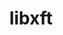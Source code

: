 ---
title: "libxft"
layout: cache
categories: [package, develop]
meta: {"versions": ["2.3.8"], "compilers": ["gcc@=11.4.0"], "oss": ["ubuntu22.04"], "platforms": ["linux"], "targets": ["x86_64_v3"], "stacks": ["e4s", "root"], "num_specs": 6, "num_specs_by_stack": {"root": 6, "e4s": 6}}
spec_details: [{"hash": "q2pg7qei6lzruq5cmgpsjcw5efgxfk7o", "compiler": "gcc@=11.4.0", "versions": ["2.3.8"], "os": "ubuntu22.04", "platform": "linux", "target": "x86_64_v3", "variants": ["build_system=autotools"], "stacks": ["root", "e4s"], "size": "-", "tarball": "https://binaries.spack.io/develop/build_cache/linux-ubuntu22.04-x86_64_v3/gcc-11.4.0/libxft-2.3.8/linux-ubuntu22.04-x86_64_v3-gcc-11.4.0-libxft-2.3.8-q2pg7qei6lzruq5cmgpsjcw5efgxfk7o.spack"}, {"hash": "batnbc6i25x64qlrifk7ionuk3nhw2qu", "compiler": "gcc@=11.4.0", "versions": ["2.3.8"], "os": "ubuntu22.04", "platform": "linux", "target": "x86_64_v3", "variants": ["build_system=autotools"], "stacks": ["root", "e4s"], "size": "-", "tarball": "https://binaries.spack.io/develop/build_cache/linux-ubuntu22.04-x86_64_v3/gcc-11.4.0/libxft-2.3.8/linux-ubuntu22.04-x86_64_v3-gcc-11.4.0-libxft-2.3.8-batnbc6i25x64qlrifk7ionuk3nhw2qu.spack"}, {"hash": "v5l6suaebrdakm4z5iwvfo2bedugqclp", "compiler": "gcc@=11.4.0", "versions": ["2.3.8"], "os": "ubuntu22.04", "platform": "linux", "target": "x86_64_v3", "variants": ["build_system=autotools"], "stacks": ["root", "e4s"], "size": "-", "tarball": "https://binaries.spack.io/develop/build_cache/linux-ubuntu22.04-x86_64_v3/gcc-11.4.0/libxft-2.3.8/linux-ubuntu22.04-x86_64_v3-gcc-11.4.0-libxft-2.3.8-v5l6suaebrdakm4z5iwvfo2bedugqclp.spack"}, {"hash": "5rihl5mn3nk64g4j3gc4hwtagmfklnis", "compiler": "gcc@=11.4.0", "versions": ["2.3.8"], "os": "ubuntu22.04", "platform": "linux", "target": "x86_64_v3", "variants": ["build_system=autotools"], "stacks": ["root", "e4s"], "size": "-", "tarball": "https://binaries.spack.io/develop/build_cache/linux-ubuntu22.04-x86_64_v3/gcc-11.4.0/libxft-2.3.8/linux-ubuntu22.04-x86_64_v3-gcc-11.4.0-libxft-2.3.8-5rihl5mn3nk64g4j3gc4hwtagmfklnis.spack"}, {"hash": "4za4b57kgnthvpvfqivxqt4updipczpw", "compiler": "gcc@=11.4.0", "versions": ["2.3.8"], "os": "ubuntu22.04", "platform": "linux", "target": "x86_64_v3", "variants": ["build_system=autotools"], "stacks": ["root", "e4s"], "size": "-", "tarball": "https://binaries.spack.io/develop/build_cache/linux-ubuntu22.04-x86_64_v3/gcc-11.4.0/libxft-2.3.8/linux-ubuntu22.04-x86_64_v3-gcc-11.4.0-libxft-2.3.8-4za4b57kgnthvpvfqivxqt4updipczpw.spack"}, {"hash": "wrmymdxj56jyiyjtqfpugfh4v6hafz6q", "compiler": "gcc@=11.4.0", "versions": ["2.3.8"], "os": "ubuntu22.04", "platform": "linux", "target": "x86_64_v3", "variants": ["build_system=autotools"], "stacks": ["root", "e4s"], "size": "-", "tarball": "https://binaries.spack.io/develop/build_cache/linux-ubuntu22.04-x86_64_v3/gcc-11.4.0/libxft-2.3.8/linux-ubuntu22.04-x86_64_v3-gcc-11.4.0-libxft-2.3.8-wrmymdxj56jyiyjtqfpugfh4v6hafz6q.spack"}]
---